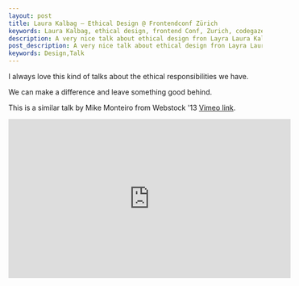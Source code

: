 ```yaml
---
layout: post
title: Laura Kalbag – Ethical Design @ Frontendconf Zürich
keywords: Laura Kalbag, ethical design, frontend Conf, Zurich, codegaze
description: A very nice talk about ethical design fron Layra Laura Kalbag
post_description: A very nice talk about ethical design fron Layra Laura Kalbag.
keywords: Design,Talk
---
```


I always love this kind of talks about the ethical responsibilities we have. 

We can make a difference and leave something good behind.

This is a similar talk by Mike Monteiro from Webstock '13 [Vimeo link](https://vimeo.com/68470326).

<div class="video-fluid-wrapper">
  <iframe width="560" height="315" src="https://www.youtube.com/embed/bzlLL_uAdkI" frameborder="0" allowfullscreen></iframe>
</div>